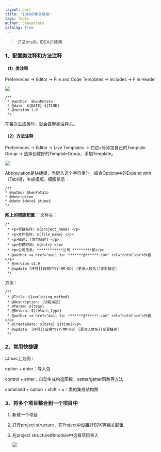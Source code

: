 ```yaml
---
layout: post
title: "IDEA的相关使用"
tags: Tools 
author: Shenpotato
catalog: true
---
```




> 记录IntelliJ IDEA的使用



### 1、配置类注释和方法注释

#### （1）类注释

Preferences -> Editor -> File and Code Templates -> includes -> File Header

![](https://tva1.sinaimg.cn/large/0082zybpgy1gc679h40tjj315n0u0q75.jpg)

```
/**
 * @author  ShenPotato
 * @date  ${DATE} ${TIME}
 * @version 1.0
 */
```

在每次生成类时，就会自带类注释头。

#### （2）方法注释

Preferences -> Editor -> Live Templates -> 右边+号添加自己的Template Group -> 选择创建好的TemplateGroup，添加Template。

![](https://tva1.sinaimg.cn/large/0082zybpgy1gc678n4nfrj311f0u0gpn.jpg)

Abbreviation是快捷键，当键入这个字符串时，结合Options中的Expand with（Tab)键，生成模版。模版信息：

```
/**
* @author ShenPotato
* @descrpiton 
* @date $date$ $time$
*/
```

**网上的模版配置**：
文件头：

```
/*
 * <p>项目名称: ${project_name} </p> 
 * <p>文件名称: ${file_name} </p> 
 * <p>描述: [类型描述] </p>
 * <p>创建时间: ${date} </p>
 * <p>公司信息: ************公司 *********部</p> 
 * @author <a href="mail to: *******@******.com" rel="nofollow">作者</a>
 * @version v1.0
 * @update [序号][日期YYYY-MM-DD] [更改人姓名][变更描述]
 */
```
方法：
```
/**
 * @Title：${enclosing_method}
 * @Description: [功能描述]
 * @Param: ${tags}
 * @Return: ${return_type}
 * @author <a href="mail to: *******@******.com" rel="nofollow">作者</a>
 * @CreateDate: ${date} ${time}</p> 
 * @update: [序号][日期YYYY-MM-DD] [更改人姓名][变更描述]     
 */
```



### 2、常用快捷键

以mac上为例：

option + enter：导入包

control + enter：自动生成构造函数，setter/getter函数等方法

command + option + shift + u：类的集成结构图





### 3、将多个项目整合到一个项目中

1. 新建一个项目

2. 打开project structure，在Project中设置好SDK等相关配置

3. 在project structure的module中选择项目导入

   ![](https://tva1.sinaimg.cn/large/007S8ZIlgy1ghn52haev3j310r0u0whl.jpg)

### 

#### 